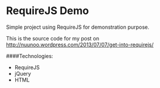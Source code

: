 RequireJS Demo
==============

Simple project using RequireJS for demonstration purpose.

This is the source code for my post on 
http://nuunoo.wordpress.com/2013/07/07/get-into-requirejs/

####Technologies:
* RequireJS
* jQuery
* HTML
